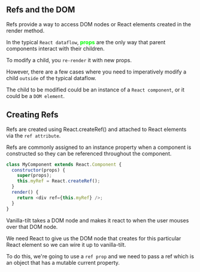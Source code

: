 Refs and the DOM
---
Refs provide a way to access DOM nodes or React elements created in the render method.


In the typical ```React dataflow```, <span style="color:lime"><strong>props</strong></span> are the only way that parent components interact with their children.  

 To modify a child, you ```re-render``` it with new props.  

 However, there are a few cases where you need to imperatively modify a child ```outside``` of the typical dataflow.   

The child to be modified could be an instance of a ```React component```, or it could be a ```DOM element```. 

Creating Refs
---
Refs are created using React.createRef() and attached to React elements via the ```ref attribute```.  

Refs are commonly assigned to an instance property when a component is constructed so they can be referenced throughout the component.

```javascript
class MyComponent extends React.Component {
  constructor(props) {
    super(props);
    this.myRef = React.createRef();
  }
  render() {
    return <div ref={this.myRef} />;
  }
}
```




Vanilla-tilt takes a DOM node and makes it react to when the user mouses over that DOM node.

We need React to give us the DOM node that creates for this particular React element so we can wire it up to vanilla-tilt.  

 To do this, we're going to use a ```ref prop``` and we need to pass a ref which is an object that has a mutable current property.